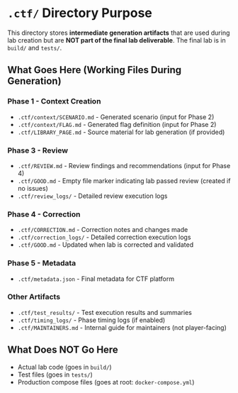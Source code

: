 # `.ctf/` Directory Purpose

This directory stores **intermediate generation artifacts** that are used during lab creation but are **NOT part of the final lab deliverable**. The final lab is in `build/` and `tests/`.

## What Goes Here (Working Files During Generation)

### Phase 1 - Context Creation
- `.ctf/context/SCENARIO.md` - Generated scenario (input for Phase 2)
- `.ctf/context/FLAG.md` - Generated flag definition (input for Phase 2)
- `.ctf/LIBRARY_PAGE.md` - Source material for lab generation (if provided)

### Phase 3 - Review
- `.ctf/REVIEW.md` - Review findings and recommendations (input for Phase 4)
- `.ctf/GOOD.md` - Empty file marker indicating lab passed review (created if no issues)
- `.ctf/review_logs/` - Detailed review execution logs

### Phase 4 - Correction
- `.ctf/CORRECTION.md` - Correction notes and changes made
- `.ctf/correction_logs/` - Detailed correction execution logs
- `.ctf/GOOD.md` - Updated when lab is corrected and validated

### Phase 5 - Metadata
- `.ctf/metadata.json` - Final metadata for CTF platform

### Other Artifacts
- `.ctf/test_results/` - Test execution results and summaries
- `.ctf/timing_logs/` - Phase timing logs (if enabled)
- `.ctf/MAINTAINERS.md` - Internal guide for maintainers (not player-facing)

## What Does NOT Go Here
- Actual lab code (goes in `build/`)
- Test files (goes in `tests/`)
- Production compose files (goes at root: `docker-compose.yml`)


